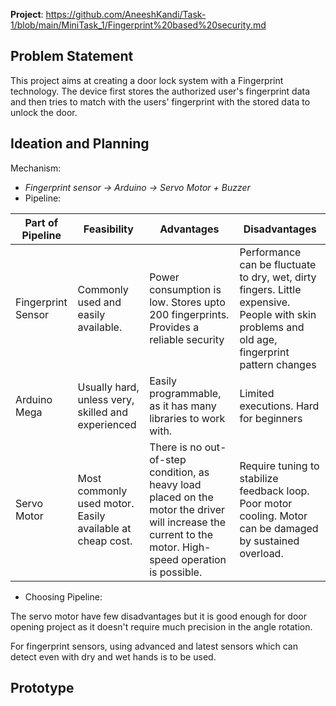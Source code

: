 **Project**: https://github.com/AneeshKandi/Task-1/blob/main/MiniTask_1/Fingerprint%20based%20security.md

## Problem Statement

This project aims at creating a door lock system with a Fingerprint technology. The device first stores the authorized user's fingerprint data and then tries to match with the users' fingerprint with the stored data to unlock the door.

## Ideation and Planning

Mechanism:
- _Fingerprint sensor -> Arduino -> Servo Motor + Buzzer_
- Pipeline:

| **Part of Pipeline** | **Feasibility** | **Advantages** | **Disadvantages** |
| --- | --- | --- | --- |
| Fingerprint Sensor | Commonly used and easily available. | Power consumption is low. Stores upto 200 fingerprints. Provides a reliable security | Performance can be fluctuate to dry, wet, dirty fingers. Little expensive. People with skin problems and old age, fingerprint pattern changes |
| Arduino Mega | Usually hard, unless very, skilled and experienced | Easily programmable, as it has many libraries to work with. | Limited executions. Hard for beginners |
| Servo Motor | Most commonly used motor. Easily available at cheap cost. | There is no out-of-step condition, as heavy load placed on the motor the driver will increase the current to the motor. High-speed operation is possible. | Require tuning to stabilize feedback loop. Poor motor cooling. Motor can be damaged by sustained overload. |

- Choosing Pipeline:

The servo motor have few disadvantages but it is good enough for door opening project as it doesn't require much precision in the angle rotation. 

For fingerprint sensors, using advanced and latest sensors which can detect even with dry and wet hands is to be used. 

## Prototype
